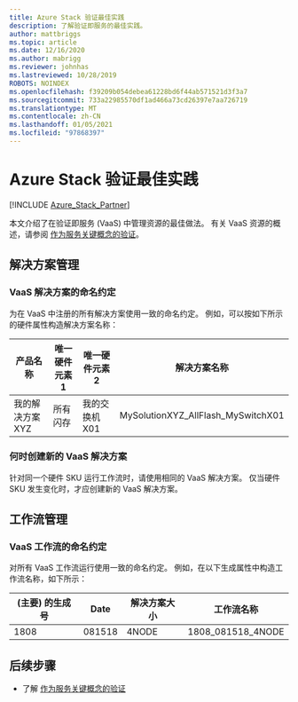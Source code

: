 ```yaml
---
title: Azure Stack 验证最佳实践
description: 了解验证即服务的最佳实践。
author: mattbriggs
ms.topic: article
ms.date: 12/16/2020
ms.author: mabrigg
ms.reviewer: johnhas
ms.lastreviewed: 10/28/2019
ROBOTS: NOINDEX
ms.openlocfilehash: f39209b054debea61228bd6f44ab571521d3f3a7
ms.sourcegitcommit: 733a22985570df1ad466a73cd26397e7aa726719
ms.translationtype: MT
ms.contentlocale: zh-CN
ms.lasthandoff: 01/05/2021
ms.locfileid: "97868397"
---
```

# <a name="azure-stack-validation-best-practices"></a>Azure Stack 验证最佳实践

[!INCLUDE [Azure_Stack_Partner](./includes/azure-stack-partner-appliesto.md)]

本文介绍了在验证即服务 (VaaS) 中管理资源的最佳做法。 有关 VaaS 资源的概述，请参阅 [作为服务关键概念的验证](azure-stack-vaas-key-concepts.md)。

## <a name="solution-management"></a>解决方案管理

### <a name="naming-convention-for-vaas-solutions"></a>VaaS 解决方案的命名约定

为在 VaaS 中注册的所有解决方案使用一致的命名约定。 例如，可以按如下所示的硬件属性构造解决方案名称：

|产品名称 | 唯一硬件元素1 | 唯一硬件元素2 | 解决方案名称
|---|---|---|---|
我的解决方案 XYZ |  所有闪存 | 我的交换机 X01 | MySolutionXYZ_AllFlash_MySwitchX01

### <a name="when-to-create-a-new-vaas-solution"></a>何时创建新的 VaaS 解决方案

针对同一个硬件 SKU 运行工作流时，请使用相同的 VaaS 解决方案。 仅当硬件 SKU 发生变化时，才应创建新的 VaaS 解决方案。

## <a name="workflow-management"></a>工作流管理

### <a name="naming-convention-for-vaas-workflows"></a>VaaS 工作流的命名约定

对所有 VaaS 工作流运行使用一致的命名约定。 例如，在以下生成属性中构造工作流名称，如下所示：

| (主要) 的生成号 | Date | 解决方案大小 | 工作流名称
|---|---|---| ---|
1808 | 081518 | 4NODE | 1808_081518_4NODE

## <a name="next-steps"></a>后续步骤

- 了解 [作为服务关键概念的验证](azure-stack-vaas-key-concepts.md)
